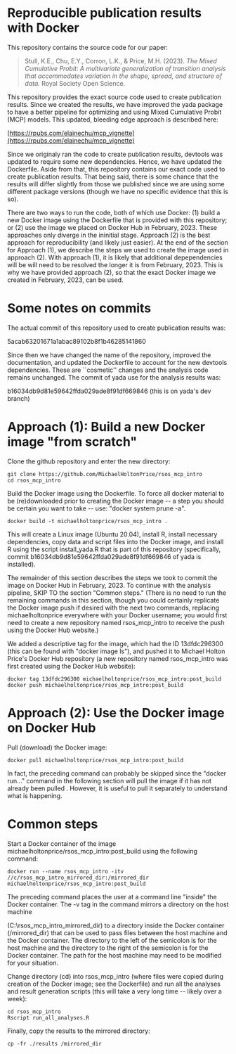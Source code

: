 # Reproducible publication results with Docker
This repository contains the source code for our paper:

> Stull, K.E., Chu, E.Y., Corron, L.K., & Price, M.H. (2023). *The Mixed
 Cumulative Probit: A multivariate generalization of transition analysis that
 accommodates variation in the shape, spread, and structure of data.* Royal
 Society Open Science.  

This repository provides the exact source code used to create publication
results. Since we created the results, we have improved the yada package to
have a better pipeline for optimizing and using Mixed Cumulative Probit (MCP)
models. This updated, bleeding edge approach is described here:

[https://rpubs.com/elainechu/mcp_vignette](https://rpubs.com/elainechu/mcp_vignette)

Since we originaly ran the code to create publication results, devtools was
updated to require some new dependencies. Hence, we have updated the
Dockerfile. Aside from that, this repository contains our exact code used to
create publication results. That being said, there is some chance that the
results will differ slightly from those we published since we are using some
different package versions (though we have no specific evidence that this is
so).

There are two ways to run the code, both of which use Docker: (1) build a new
Docker image using the Dockerfile that is provided with this repository; or (2)
use the image we placed on Docker Hub in February, 2023. These approaches only
diverge in the ininitial stage. Approach (2) is the best approach for
reproducibility (and likely just easier). At the end of the section for
Approach (1), we describe the steps we used to create the image used in
approach (2). With approach (1), it is likely that additional depependencies
will be will need to be resolved the longer it is from February, 2023. This is
why we have provided approach (2), so that the exact Docker image we created in
February, 2023, can be used.

# Some notes on commits
The actual commit of this repository used to create publication results was:

5acab63201671a1abac89102b8f1b46285141860

Since then we have changed the name of the repository, improved the
documentation, and updated the Dockerfile to account for the new devtools 
dependencies. These are ``cosmetic'' changes and the analysis code remains
unchanged. The commit of yada use for the analysis results was:

b16034db9d81e59642ffda029ade8f91df669846 (this is on yada's dev branch)

# Approach (1): Build a new Docker image "from scratch"

Clone the github repository and enter the new directory:

```console
git clone https://github.com/MichaelHoltonPrice/rsos_mcp_intro
cd rsos_mcp_intro
```

Build the Docker image using the Dockerfile. To force all docker material to
be (re)downloaded prior to creating the Docker image -- a step you should be
certain you want to take -- use: "docker system prune -a".

```console
docker build -t michaelholtonprice/rsos_mcp_intro .
```

This will create a Linux image (Ubuntu 20.04), install R, install necessary
dependencies, copy data and script files into the Docker image, and install R
using the script install_yada.R that is part of this repository (specifically,
commit b16034db9d81e59642ffda029ade8f91df669846 of yada is installed).

The remainder of this section describes the steps we took to commit the image
on Docker Hub in February, 2023. To continue with the analysis pipeline, SKIP 
TO the section "Common steps." (There is no need to run the remaining commands
in this section, though you could certainly replicate the Docker image
push if desired with the next two commands, replacing michaelholtonprice
everywhere with your Docker username; you would first need to create a new
repository named rsos_mcp_intro to receive the push using the Docker Hub
website.)

We added a descriptive tag for the image, which had the ID 13dfdc296300 (this
can be found with "docker image ls"), and pushed it to Michael Holton Price's
Docker Hub repository (a new repository named rsos_mcp_intro was first created
using the Docker Hub website):

```console
docker tag 13dfdc296300 michaelholtonprice/rsos_mcp_intro:post_build
docker push michaelholtonprice/rsos_mcp_intro:post_build
```

# Approach (2): Use the Docker image on Docker Hub

Pull (download) the Docker image:

```console
docker pull michaelholtonprice/rsos_mcp_intro:post_build
```

In fact, the preceding command can probably be skipped since the
"docker run..." command in the following section will pull the image if it has
not already been pulled . However, it is useful to pull it separately to
understand what is happening.

# Common steps
Start a Docker container of the image michaelholtonprice/rsos_mcp_intro:post_build
using the following command:

```console
docker run --name rsos_mcp_intro -itv //c/rsos_mcp_intro_mirrored_dir:/mirrored_dir michaelholtonprice/rsos_mcp_intro:post_build
```

The preceding command places the user at a command line "inside" the Docker
container. The -v tag in the command mirrors a directory on the host machine

(C:\rsos_mcp_intro_mirrored_dir) to a directory inside the Docker container
(/mirrored_dir) that can be used to pass files between the host machine and the
Docker container. The directory to the left of the semicolon is for the host
machine and the directory to the right of the semicolon is for the Docker
container. The path for the host machine may need to be modified for your
situation.

Change directory (cd) into rsos_mcp_intro (where files were copied during
creation of the Docker image; see the Dockerfile) and run all the analyses
and result generation scripts (this will take a very long time -- likely over
a week):

```console
cd rsos_mcp_intro
Rscript run_all_analyses.R
```

Finally, copy the results to the mirrored directory:

```console
cp -fr ./results /mirrored_dir
```